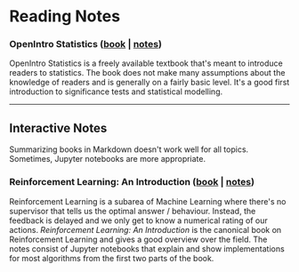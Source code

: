 # Reading Notes

### OpenIntro Statistics ([book](https://www.openintro.org/stat/) | [notes](https://github.com/florian/reading-notes/blob/master/1_OpenIntro-Statistics.md))

OpenIntro Statistics is a freely available textbook that's meant to introduce readers to statistics.
The book does not make many assumptions about the knowledge of readers and is generally on a fairly basic level.
It's a good first introduction to significance tests and statistical modelling.

---

## Interactive Notes

Summarizing books in Markdown doesn't work well for all topics. Sometimes, Jupyter notebooks are more appropriate.

### Reinforcement Learning: An Introduction ([book](http://incompleteideas.net/sutton/book/the-book-2nd.html) | [notes](https://github.com/florian/reinforcement-learning))

Reinforcement Learning is a subarea of Machine Learning where there's no supervisor that tells us the optimal answer / behaviour. Instead, the feedback is delayed and we only get to know a numerical rating of our actions. *Reinforcement Learning: An Introduction* is the canonical book on Reinforcement Learning and gives a good overview over the field. The notes consist of Jupyter notebooks that explain and show implementations for most algorithms from the first two parts of the book.
